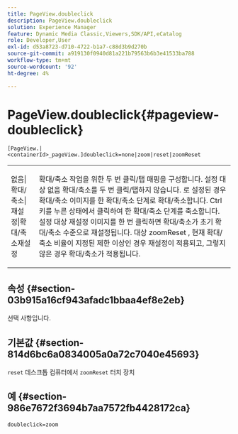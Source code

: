 ```yaml
---
title: PageView.doubleclick
description: PageView.doubleclick
solution: Experience Manager
feature: Dynamic Media Classic,Viewers,SDK/API,eCatalog
role: Developer,User
exl-id: d53a8723-d710-4722-b1a7-c88d3b9d270b
source-git-commit: a919130f0940d81a221b79563b6b3e41533ba788
workflow-type: tm+mt
source-wordcount: '92'
ht-degree: 4%

---
```


# PageView.doubleclick{#pageview-doubleclick}

`[PageView.|<containerId>_pageView.]doubleclick=none|zoom|reset|zoomReset`

<table id="table_942C8BDBDE1B441596987E9E971202E7"> 
 <tbody> 
  <tr> 
   <td colname="col1"> <p> <span class="codeph"> 없음|확대/축소|재설정|확대/축소재설정 </span> </p> </td> 
   <td colname="col2"> <p> 확대/축소 작업을 위한 두 번 클릭/탭 매핑을 구성합니다. 설정 대상 <span class="codeph"> 없음 </span> 확대/축소를 두 번 클릭/탭하지 않습니다. 로 설정된 경우 <span class="codeph"> 확대/축소 </span> 이미지를 한 확대/축소 단계로 확대/축소합니다. Ctrl 키를 누른 상태에서 클릭하여 한 확대/축소 단계를 축소합니다. 설정 대상 <span class="codeph"> 재설정 </span> 이미지를 한 번 클릭하면 확대/축소가 초기 확대/축소 수준으로 재설정됩니다. 대상 <span class="codeph"> zoomReset </span>, 현재 확대/축소 비율이 지정된 제한 이상인 경우 재설정이 적용되고, 그렇지 않은 경우 확대/축소가 적용됩니다. </p> </td> 
  </tr> 
 </tbody> 
</table>

## 속성 {#section-03b915a16cf943afadc1bbaa4ef8e2eb}

선택 사항입니다.

## 기본값 {#section-814d6bc6a0834005a0a72c7040e45693}

`reset` 데스크톱 컴퓨터에서 `zoomReset` 터치 장치

## 예 {#section-986e7672f3694b7aa7572fb4428172ca}

`doubleclick=zoom`
